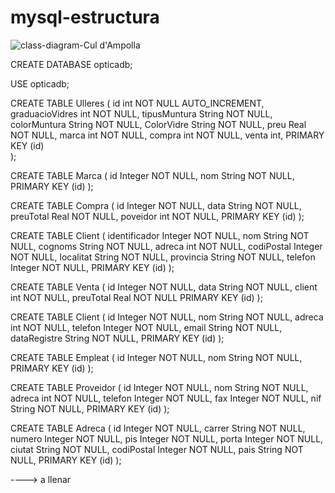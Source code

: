 # mysql-estructura
![class-diagram-Cul d'Ampolla](https://github.com/pounct/mysql-estructura/assets/53088375/7be95fed-d35a-48d5-b7a6-ec9eba675600)



CREATE DATABASE opticadb;

USE opticadb;

CREATE TABLE Ulleres
(
    id int NOT NULL AUTO_INCREMENT,
    graduacioVidres int NOT NULL,
    tipusMuntura String NOT NULL,
    colorMuntura String NOT NULL,
    ColorVidre String NOT NULL,
    preu Real NOT NULL,
    marca int NOT NULL,
    compra int NOT NULL,
    venta int,
    PRIMARY KEY (id)  
);

CREATE TABLE Marca
(
    id Integer NOT NULL,
    nom String NOT NULL,
    PRIMARY KEY (id) 
);

CREATE TABLE Compra
(
    id Integer NOT NULL,
    data String NOT NULL,
    preuTotal Real NOT NULL,
    poveidor int NOT NULL,
    PRIMARY KEY (id) 
);

CREATE TABLE Client
(
    identificador Integer NOT NULL,
    nom String NOT NULL,
    cognoms String NOT NULL,
    adreca int NOT NULL,
    codiPostal Integer NOT NULL,
    localitat String NOT NULL,
    provincia String NOT NULL,
    telefon Integer NOT NULL,
    PRIMARY KEY (id)
);

CREATE TABLE Venta
(
    id Integer NOT NULL,
    data String NOT NULL,
    client int NOT NULL,
    preuTotal Real NOT NULL
    PRIMARY KEY (id)
);

CREATE TABLE Client
(
    id Integer NOT NULL,
    nom String NOT NULL,
    adreca int NOT NULL,
    telefon Integer NOT NULL,
    email String NOT NULL,
    dataRegistre String NOT NULL,
    PRIMARY KEY (id)
);

CREATE TABLE Empleat
(
    id Integer NOT NULL,
    nom String NOT NULL,
    PRIMARY KEY (id)
);

CREATE TABLE Proveidor
(
    id Integer NOT NULL,
    nom String NOT NULL,
    adreca int NOT NULL,
    telefon Integer NOT NULL,
    fax Integer NOT NULL,
    nif String NOT NULL,
    PRIMARY KEY (id)
);

CREATE TABLE Adreca
(
    id Integer NOT NULL,
    carrer String NOT NULL,
    numero Integer NOT NULL,
    pis Integer NOT NULL,
    porta Integer NOT NULL,
    ciutat String NOT NULL,
    codiPostal Integer NOT NULL,
    pais String NOT NULL,
    PRIMARY KEY (id)
);

----> a llenar

